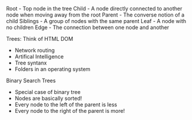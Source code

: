 Root - Top node in the tree
Child - A node directly connected to another node when moving away from the root
Parent - The converse notion of a child
Siblings - A group of nodes with the same parent
Leaf - A node with no children
Edge - The connection between one node and another

Trees: Think of HTML DOM
- Network routing
- Artifical Intelligence
- Tree syntanx 
- Folders in an operating system

Binary Search Trees
- Special case of binary tree
- Nodes are basically sorted! 
- Every node to the left of the parent is less
- Every node to the right of the parent is more!